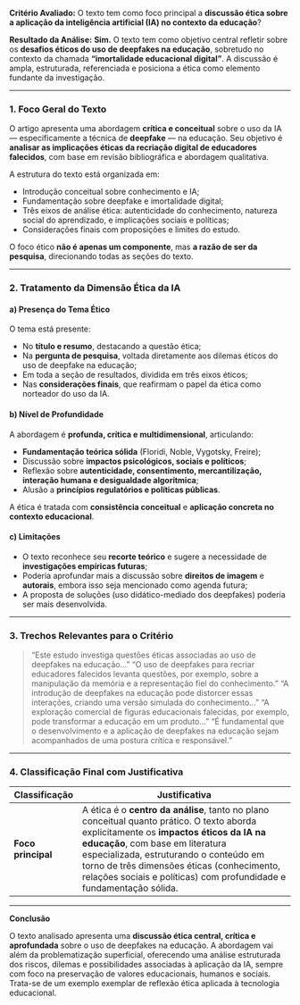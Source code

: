 **Critério Avaliado:**
O texto tem como foco principal a **discussão ética sobre a aplicação da inteligência artificial (IA) no contexto da educação**?

**Resultado da Análise:**
**Sim.**
O texto tem como objetivo central refletir sobre os **desafios éticos do uso de deepfakes na educação**, sobretudo no contexto da chamada **“imortalidade educacional digital”**. A discussão é ampla, estruturada, referenciada e posiciona a ética como elemento fundante da investigação.

---

### 1. **Foco Geral do Texto**

O artigo apresenta uma abordagem **crítica e conceitual** sobre o uso da IA — especificamente a técnica de **deepfake** — na educação. Seu objetivo é **analisar as implicações éticas da recriação digital de educadores falecidos**, com base em revisão bibliográfica e abordagem qualitativa.

A estrutura do texto está organizada em:

* Introdução conceitual sobre conhecimento e IA;
* Fundamentação sobre deepfake e imortalidade digital;
* Três eixos de análise ética: autenticidade do conhecimento, natureza social do aprendizado, e implicações sociais e políticas;
* Considerações finais com proposições e limites do estudo.

O foco ético **não é apenas um componente**, mas **a razão de ser da pesquisa**, direcionando todas as seções do texto.

---

### 2. **Tratamento da Dimensão Ética da IA**

#### a) **Presença do Tema Ético**

O tema está presente:

* No **título e resumo**, destacando a questão ética;
* Na **pergunta de pesquisa**, voltada diretamente aos dilemas éticos do uso de deepfake na educação;
* Em toda a seção de resultados, dividida em três eixos éticos;
* Nas **considerações finais**, que reafirmam o papel da ética como norteador do uso da IA.

#### b) **Nível de Profundidade**

A abordagem é **profunda, crítica e multidimensional**, articulando:

* **Fundamentação teórica sólida** (Floridi, Noble, Vygotsky, Freire);
* Discussão sobre **impactos psicológicos, sociais e políticos**;
* Reflexão sobre **autenticidade, consentimento, mercantilização, interação humana e desigualdade algorítmica**;
* Alusão a **princípios regulatórios e políticas públicas**.

A ética é tratada com **consistência conceitual** e **aplicação concreta no contexto educacional**.

#### c) **Limitações**

* O texto reconhece seu **recorte teórico** e sugere a necessidade de **investigações empíricas futuras**;
* Poderia aprofundar mais a discussão sobre **direitos de imagem** e **autorais**, embora isso seja mencionado como agenda futura;
* A proposta de soluções (uso didático-mediado dos deepfakes) poderia ser mais desenvolvida.

---

### 3. **Trechos Relevantes para o Critério**

> “Este estudo investiga questões éticas associadas ao uso de deepfakes na educação...”
> “O uso de deepfakes para recriar educadores falecidos levanta questões, por exemplo, sobre a manipulação da memória e a representação fiel do conhecimento.”
> “A introdução de deepfakes na educação pode distorcer essas interações, criando uma versão simulada do conhecimento...”
> “A exploração comercial de figuras educacionais falecidas, por exemplo, pode transformar a educação em um produto...”
> “É fundamental que o desenvolvimento e a aplicação de deepfakes na educação sejam acompanhados de uma postura crítica e responsável.”

---

### 4. **Classificação Final com Justificativa**

| **Classificação**  | **Justificativa**                                                                                                                                                                                                                                                                                                                          |
| ------------------ | ------------------------------------------------------------------------------------------------------------------------------------------------------------------------------------------------------------------------------------------------------------------------------------------------------------------------------------------ |
| **Foco principal** | A ética é o **centro da análise**, tanto no plano conceitual quanto prático. O texto aborda explicitamente os **impactos éticos da IA na educação**, com base em literatura especializada, estruturando o conteúdo em torno de três dimensões éticas (conhecimento, relações sociais e políticas) com profundidade e fundamentação sólida. |

---

**Conclusão**

O texto analisado apresenta uma **discussão ética central, crítica e aprofundada** sobre o uso de deepfakes na educação. A abordagem vai além da problematização superficial, oferecendo uma análise estruturada dos riscos, dilemas e possibilidades associadas à aplicação da IA, sempre com foco na preservação de valores educacionais, humanos e sociais. Trata-se de um exemplo exemplar de reflexão ética aplicada à tecnologia educacional.
